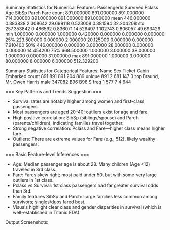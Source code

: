Summary Statistics for Numerical Features:
       PassengerId    Survived      Pclass         Age       SibSp       Parch        Fare
count   891.000000  891.000000  891.000000  714.000000  891.000000  891.000000  891.000000
mean    446.000000    0.383838    2.308642   29.699118    0.523008    0.381594   32.204208
std     257.353842    0.486592    0.836071   14.526497    1.102743    0.806057   49.693429
min       1.000000    0.000000    1.000000    0.420000    0.000000    0.000000    0.000000
25%     223.500000    0.000000    2.000000   20.125000    0.000000    0.000000    7.910400
50%     446.000000    0.000000    3.000000   28.000000    0.000000    0.000000   14.454200
75%     668.500000    1.000000    3.000000   38.000000    1.000000    0.000000   31.000000
max     891.000000    1.000000    3.000000   80.000000    8.000000    6.000000  512.329200

Summary Statistics for Categorical Features:
                           Name   Sex  Ticket    Cabin Embarked
count                       891   891     891      204      889
unique                      891     2     681      147        3
top     Braund, Mr. Owen Harris  male  347082  B96 B98        S
freq                          1   577       7        4      644

=== Key Patterns and Trends Suggestion ===
- Survival rates are notably higher among women and first-class passengers.
- Most passengers are aged 20–40; outliers exist for age and fare.
- High positive correlation: SibSp (siblings/spouse) and Parch (parents/children), indicating families travel together.
- Strong negative correlation: Pclass and Fare—higher class means higher fare.
- Outliers: There are extreme values for Fare (e.g., 512), likely wealthy passengers.

=== Basic Feature-level Inferences ===
- Age: Median passenger age is about 28. Many children (Age <12) traveled in 3rd class.
- Fare: Fares skew right; most paid under 50, but with some very large outliers in 1st class.
- Pclass vs Survival: 1st class passengers had far greater survival odds than 3rd.
- Family features SibSp and Parch: Large families less common among survivors; singles/duos fared best.
- Visuals highlight clear class and gender disparities in survival (which is well-established in Titanic EDA).


Output Screenshots:

